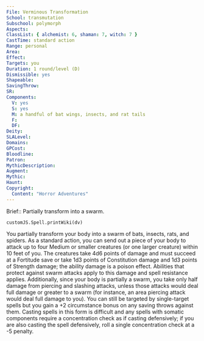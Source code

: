 ```yaml
---
File: Verminous Transformation
School: transmutation
Subschool: polymorph
Aspects: 
ClassList: { alchemist: 6, shaman: 7, witch: 7 }
CastTime: standard action
Range: personal
Area: 
Effect: 
Targets: you
Duration: 1 round/level (D)
Dismissible: yes
Shapeable: 
SavingThrow: 
SR: 
Components:
  V: yes
  S: yes
  M: a handful of bat wings, insects, and rat tails
  F: 
  DF: 
Deity: 
SLALevel: 
Domains: 
GPCost: 
Bloodline: 
Patron: 
MythicDescription: 
Augment: 
Mythic: 
Haunt: 
Copyright:
  Content: "Horror Adventures"
---
```

Brief:: Partially transform into a swarm.

```dataviewjs
customJS.Spell.printWiki(dv)
```

You partially transform your body into a swarm of bats, insects, rats, and spiders. As a standard action, you can send out a piece of your body to attack up to four Medium or smaller creatures (or one larger creature) within 10 feet of you. The creatures take 4d6 points of damage and must succeed at a Fortitude save or take 1d3 points of Constitution damage and 1d3 points of Strength damage; the ability damage is a poison effect. Abilities that protect against swarm attacks apply to this damage and spell resistance applies.  Additionally, since your body is partially a swarm, you take only half damage from piercing and slashing attacks, unless those attacks would deal full damage or greater to a swarm (for instance, an area piercing attack would deal full damage to you). You can still be targeted by single-target spells but you gain a +2 circumstance bonus on any saving throws against them.  Casting spells in this form is difficult and any spells with somatic components require a concentration check as if casting defensively; if you are also casting the spell defensively, roll a single concentration check at a -5 penalty.
